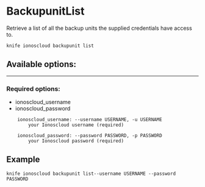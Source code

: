 # BackupunitList

Retrieve a list of all the backup units the supplied credentials have access to.

```text
knife ionoscloud backupunit list
```

## Available options:
---

### Required options:

* ionoscloud_username
* ionoscloud_password

```text
    ionoscloud_username: --username USERNAME, -u USERNAME
        your Ionoscloud username (required)

    ionoscloud_password: --password PASSWORD, -p PASSWORD
        your Ionoscloud password (required)

```

## Example

```text
knife ionoscloud backupunit list--username USERNAME --password PASSWORD
```
